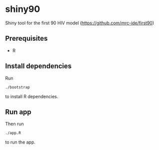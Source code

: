 # shiny90
Shiny tool for the first 90 HIV model (https://github.com/mrc-ide/first90)

## Prerequisites
* R

## Install dependencies
Run

```
./bootstrap
```

to install R dependencies.

## Run app
Then run 

```
./app.R
```

to run the app.
